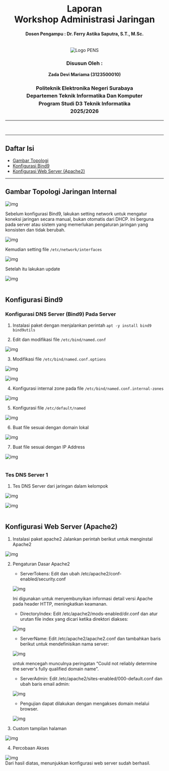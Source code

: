 <div align="center">
  <h1 style="text-align: center;font-weight: bold">Laporan<br>Workshop Administrasi Jaringan<br></h1>
  <h4 style="text-align: center;">Dosen Pengampu : Dr. Ferry Astika Saputra, S.T., M.Sc.</h4>
</div>
<br />
<div align="center">
  <img src="https://upload.wikimedia.org/wikipedia/id/4/44/Logo_PENS.png" alt="Logo PENS">
  <h3 style="text-align: center;">Disusun Oleh :</h3>
  <p style="text-align: center;">
    <strong>Zada Devi Mariama (3123500010)</strong>
  </p>
<h3 style="text-align: center;line-height: 1.5">Politeknik Elektronika Negeri Surabaya<br>Departemen Teknik Informatika Dan Komputer<br>Program Studi D3 Teknik Informatika<br>2025/2026</h3>
  <hr>
</div>
<br>

---

## Daftar Isi

- [Gambar Topologi](#gambar-topologi-jaringan-internal)
- [Konfigurasi Bind9](#konfigurasi-bind9)
- [Konfigurasi Web Server (Apache2)](#konfigurasi-web-server-apache2)

---


## Gambar Topologi Jaringan Internal

![img](/assets/week-9/topologi.jpg)<br>

Sebelum konfigurasi Bind9, lakukan setting network untuk mengatur koneksi jaringan secara manual, bukan otomatis dari DHCP. Ini berguna pada server atau sistem yang memerlukan pengaturan jaringan yang konsisten dan tidak berubah.

![img](/assets/week-9/networkinterface.jpg)
<br>

Kemudian setting file `/etc/network/interfaces`

![img](/assets/week-9/setnetwork.jpg)
<br>

Setelah itu lakukan update

![img](/assets/week-9/updatenetwork.jpg)
<br>
<br>

## Konfigurasi Bind9

### Konfigurasi DNS Server (Bind9) Pada Server
1. Instalasi paket dengan menjalankan perintah `apt -y install bind9 bind9utils`

2. Edit dan modifikasi file `/etc/bind/named.conf`

![img](/assets/week-9/namedconf.jpg)
<br>

3. Modifikasi file `/etc/bind/named.conf.options`

![img](/assets/week-9/confoptions.jpg)
<br>

![img](/assets/week-9/confoptions2.jpg)
<br>

4. Konfigurasi internal zone pada file `/etc/bind/named.conf.internal-zones`

![img](/assets/week-9/intzones.jpg)
<br>

5. Konfigurasi file `/etc/default/named`

![img](/assets/week-9/defaultnamed.jpg)
<br>

6. Buat file sesuai dengan domain lokal

![img](/assets/week-9/domainlokal.jpg)
<br>

7. Buat file sesuai dengan IP Address

![img](/assets/week-9/ipaddr.jpg)
<br>
<br>

### Tes DNS Server 1
1. Tes DNS Server dari jaringan dalam kelompok

![img](/assets/week-9/tesdns.jpg)
<br>

![img](/assets/week-9/tesdns2.jpg)
<br>
<br>

## Konfigurasi Web Server (Apache2)
1. Instalasi paket apache2 Jalankan perintah berikut untuk menginstal Apache2

![img](/assets/week-9/installapache2.jpg)
<br>

2. Pengaturan Dasar Apache2
    - ServerTokens: Edit dan ubah /etc/apache2/conf-enabled/security.conf

    ![img](/assets/week-9/confenable.jpg)
    
    Ini digunakan untuk menyembunyikan informasi detail versi Apache pada header HTTP, meningkatkan keamanan.
    <br>

    - DirectoryIndex: Edit /etc/apache2/mods-enabled/dir.conf dan atur urutan file index yang dicari ketika direktori diakses:

    ![img](/assets/week-9/modsenable.jpg)
    <br>

    - ServerName: Edit /etc/apache2/apache2.conf dan tambahkan baris berikut untuk mendefinisikan nama server:

    ![img](/assets/week-9/apache2conf.jpg)

    untuk mencegah munculnya peringatan “Could not reliably determine the server's fully qualified domain name”.
    <br>

    - ServerAdmin: Edit /etc/apache2/sites-enabled/000-default.conf dan ubah baris email admin:

    ![img](/assets/week-9/sitesenable.jpg)
    <br>

    - Pengujian dapat dilakukan dengan mengakses domain melalui browser.

    ![img](/assets/week-9/pengujian.jpg)
    <br>

3. Custom tampilan halaman

![img](/assets/week-9/custom.jpg)
<br>

4. Percobaan Akses

![img](/assets/week-9/successdone.jpg)
<br>
Dari hasil diatas, menunjukkan konfigurasi web server sudah berhasil.

